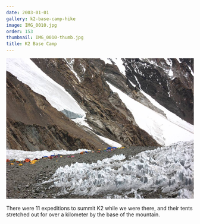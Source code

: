 ```yaml
---
date: 2003-01-01
gallery: k2-base-camp-hike
image: IMG_0010.jpg
order: 153
thumbnail: IMG_0010-thumb.jpg
title: K2 Base Camp
---
```


![K2 Base Camp](./IMG_0010.jpg)

There were 11 expeditions to summit K2 while we were there, and their tents stretched out for over a kilometer by the base of the mountain.